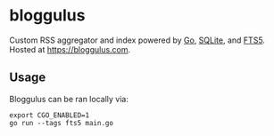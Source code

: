 # bloggulus
Custom RSS aggregator and index powered by [Go](https://golang.org/), [SQLite](https://www.sqlite.org/index.html), and [FTS5](https://www.sqlite.org/fts5.html).
Hosted at https://bloggulus.com.

## Usage
Bloggulus can be ran locally via:
```
export CGO_ENABLED=1
go run --tags fts5 main.go
```
